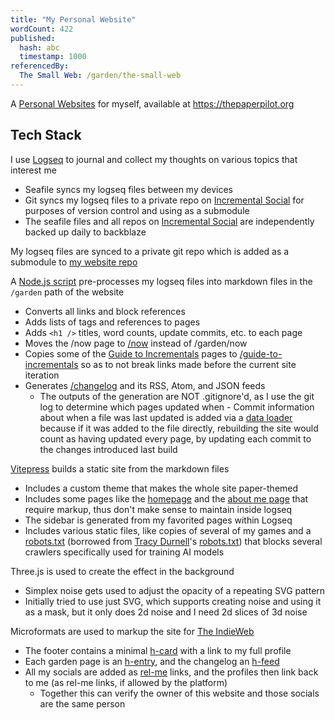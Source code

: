 ```yaml
---
title: "My Personal Website"
wordCount: 422
published:
  hash: abc
  timestamp: 1000
referencedBy:
  The Small Web: /garden/the-small-web
---
```


A [Personal Websites](/garden/the-small-web) for myself, available at https://thepaperpilot.org

## Tech Stack

I use [Logseq](/garden/logseq) to journal and collect my thoughts on various topics that interest me
- Seafile syncs my logseq files between my devices
- Git syncs my logseq files to a private repo on [Incremental Social](/garden/incremental-social) for purposes of version control and using as a submodule
- The seafile files and all repos on [Incremental Social](/garden/incremental-social) are independently backed up daily to backblaze

My logseq files are synced to a private git repo which is added as a submodule to [my website repo](https://code.incremental.social/thepaperpilot/pages)

A [Node.js script](https://code.incremental.social/thepaperpilot/pages/src/branch/master/build_garden.js) pre-processes my logseq files into markdown files in the `/garden` path of the website
- Converts all links and block references
- Adds lists of tags and references to pages
- Adds `<h1 />` titles, word counts, update commits, etc. to each page
- Moves the /now page to [/now](https://thepaperpilot.org/now) instead of /garden/now
- Copies some of the [Guide to Incrementals](/garden/guide-to-incrementals) pages to [/guide-to-incrementals](https://thepaperpilot.org/guide-to-incrementals/) so as to not break links made before the current site iteration
- Generates [/changelog](https://www.thepaperpilot.org/changelog/) and its RSS, Atom, and JSON feeds
	- The outputs of the generation are NOT .gitignore'd, as I use the git log to determine which pages updated when
<span id="66757760-16ab-4777-976e-8bcbac053923">	- Commit information about when a file was last updated is added via a [data loader](https://vitepress.dev/guide/data-loading) because if it was added to the file directly, rebuilding the site would count as having updated every page, by updating each commit to the changes introduced last build</span>

[Vitepress](/garden/vitepress) builds a static site from the markdown files
- Includes a custom theme that makes the whole site paper-themed
- Includes some pages like the [homepage](https://thepaperpilot.org) and the [about me page](https://thepaperpilot.org/about) that require markup, thus don't make sense to maintain inside logseq
- The sidebar is generated from my favorited pages within Logseq
- Includes various static files, like copies of several of my games and a [robots.txt](https://www.thepaperpilot.org/robots.txt) (borrowed from [Tracy Durnell](https://tracydurnell.com/)'s [robots.txt](https://tracydurnell.com/robots.txt)) that blocks several crawlers specifically used for training AI models

Three.js is used to create the effect in the background
- Simplex noise gets used to adjust the opacity of a repeating SVG pattern
- Initially tried to use just SVG, which supports creating noise and using it as a mask, but it only does 2d noise and I need 2d slices of 3d noise

Microformats are used to markup the site for [The IndieWeb](/garden/the-small-web)
- The footer contains a minimal [h-card](https://microformats.org/wiki/h-card) with a link to my full profile
- Each garden page is an [h-entry](https://indieweb.org/h-entry), and the changelog an [h-feed](https://indieweb.org/h-feed)
- All my socials are added as [rel-me](https://indieweb.org/rel-me) links, and the profiles then link back to me (as rel-me links, if allowed by the platform)
	- Together this can verify the owner of this website and those socials are the same person
